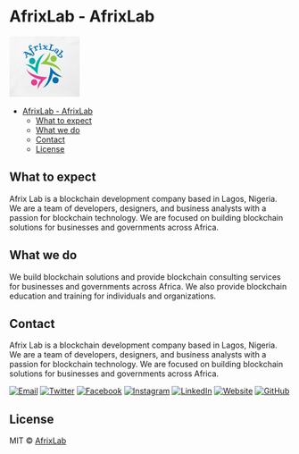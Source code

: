 # AfrixLab - AfrixLab

![AfrixLab](public/images/logo.png)

- [AfrixLab - AfrixLab](#afrixlab---afrixlab)
  - [What to expect](#what-to-expect)
  - [What we do](#what-we-do)
  - [Contact](#contact)
  - [License](#license)

## What to expect

Afrix Lab is a blockchain development company based in Lagos, Nigeria. We are a team of developers, designers, and business analysts with a passion for blockchain technology. We are focused on building blockchain solutions for businesses and governments across Africa.

## What we do

We build blockchain solutions and provide blockchain consulting services for businesses and governments across Africa. We also provide blockchain education and training for individuals and organizations.

## Contact

Afrix Lab is a blockchain development company based in Lagos, Nigeria. We are a team of developers, designers, and business analysts with a passion for blockchain technology. We are focused on building blockchain solutions for businesses and governments across Africa.

[![Email](https://img.shields.io/badge/Email-afrixlab%40gmail.com-blue)](mailto:admin@afrixlabs.me)
[![Twitter](https://img.shields.io/badge/Twitter-%40afrixlab-blue)](https://twitter.com/afrixlab)
[![Facebook](https://img.shields.io/badge/Facebook-%40afrixlab-blue)](https://facebook.com/afrixlab)
[![Instagram](https://img.shields.io/badge/Instagram-%40afrixlab-blue)](https://instagram.com/afrixlab)
[![LinkedIn](https://img.shields.io/badge/LinkedIn-%40afrixlab-blue)](https://linkedin.com/company/afrixlab)
[![Website](https://img.shields.io/badge/Website-afrixlab.com-blue)](https://afrix-lab-design.vercel.app/)
[![GitHub](https://img.shields.io/badge/GitHub-%40afrixlab-blue)](https://github.com/afrixlab)

## License

MIT © [AfrixLab](https://afrix-lab-design.vercel.app/)
